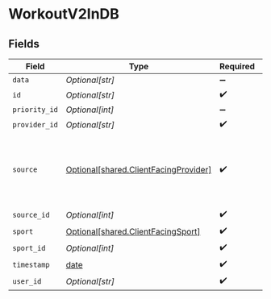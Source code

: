 # WorkoutV2InDB


## Fields

| Field                                                                                    | Type                                                                                     | Required                                                                                 | Description                                                                              |
| ---------------------------------------------------------------------------------------- | ---------------------------------------------------------------------------------------- | ---------------------------------------------------------------------------------------- | ---------------------------------------------------------------------------------------- |
| `data`                                                                                   | *Optional[str]*                                                                          | :heavy_minus_sign:                                                                       | N/A                                                                                      |
| `id`                                                                                     | *Optional[str]*                                                                          | :heavy_check_mark:                                                                       | N/A                                                                                      |
| `priority_id`                                                                            | *Optional[int]*                                                                          | :heavy_minus_sign:                                                                       | N/A                                                                                      |
| `provider_id`                                                                            | *Optional[str]*                                                                          | :heavy_check_mark:                                                                       | N/A                                                                                      |
| `source`                                                                                 | [Optional[shared.ClientFacingProvider]](undefined/models/shared/clientfacingprovider.md) | :heavy_check_mark:                                                                       | A vendor, a service, or a platform which Vital can connect with.                         |
| `source_id`                                                                              | *Optional[int]*                                                                          | :heavy_check_mark:                                                                       | N/A                                                                                      |
| `sport`                                                                                  | [Optional[shared.ClientFacingSport]](undefined/models/shared/clientfacingsport.md)       | :heavy_check_mark:                                                                       | N/A                                                                                      |
| `sport_id`                                                                               | *Optional[int]*                                                                          | :heavy_check_mark:                                                                       | N/A                                                                                      |
| `timestamp`                                                                              | [date](https://docs.python.org/3/library/datetime.html#date-objects)                     | :heavy_check_mark:                                                                       | N/A                                                                                      |
| `user_id`                                                                                | *Optional[str]*                                                                          | :heavy_check_mark:                                                                       | N/A                                                                                      |